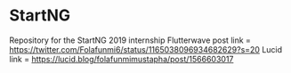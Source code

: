 # StartNG
Repository for the StartNG 2019 internship
Flutterwave post link = https://twitter.com/Folafunmi6/status/1165038096934682629?s=20
Lucid link = https://lucid.blog/folafunmimustapha/post/1566603017
